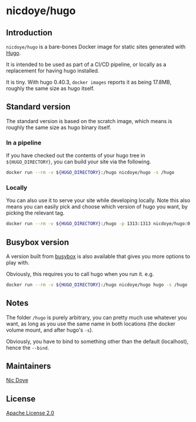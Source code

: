 # nicdoye/hugo

## Introduction

`nicdoye/hugo` is a bare-bones Docker image for static sites generated with [Hugo](https://gohugo.io).

It is intended to be used as part of a CI/CD pipeline, or locally as a replacement for having hugo installed.

It is tiny. With hugo 0.40.3, `docker images` reports it as being 17.8MB, roughly the same size as hugo itself.

## Standard version

The standard version is based on the scratch image, which means is roughly the same size as hugo binary itself.

### In a pipeline

If you have checked out the contents of your hugo tree in `${HUGO_DIRECTORY}`, you can build your site
via the following.

```bash
docker run --rm -v ${HUGO_DIRECTORY}:/hugo nicdoye/hugo -s /hugo
```

### Locally

You can also use it to serve your site while developing locally. Note this also means you can
easily pick and choose which version of hugo you want, by picking the relevant tag.

```bash
docker run --rm -v ${HUGO_DIRECTORY}:/hugo -p 1313:1313 nicdoye/hugo:0.40.3 -s /hugo --bind 0.0.0.0 serve
```

## Busybox version

A version built from [busybox](https://hub.docker.com/r/library/busybox/) is also available that gives you more options to play with.

Obviously, this requires you to call hugo when you run it. e.g.

```bash
docker run --rm -v ${HUGO_DIRECTORY}:/hugo nicdoye/hugo hugo -s /hugo
```

## Notes

The folder `/hugo` is purely arbitrary, you can pretty much use whatever you want, as long as you use the same 
name in both locations (the docker volume mount, and after hugo's `-s`).

Obviously, you have to bind to something other than the default (localhost), hence the `--bind`.

## Maintainers

[Nic Doye](https://worldofnic.org)

## License

[Apache License 2.0](https://www.apache.org/licenses/LICENSE-2.0)
